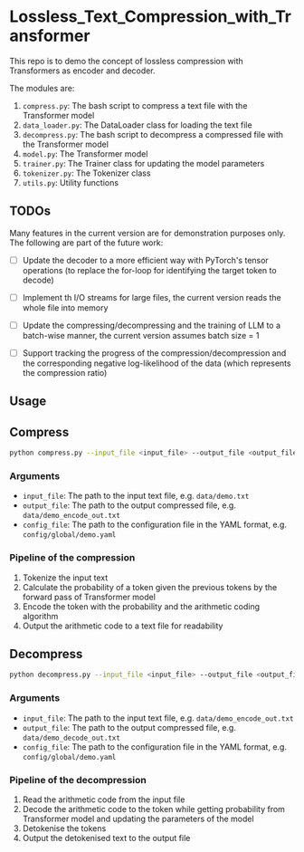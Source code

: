 # Lossless_Text_Compression_with_Transformer

This repo is to demo the concept of lossless compression with Transformers as encoder and decoder.

The modules are:

1. `compress.py`: The bash script to compress a text file with the Transformer model
2. `data_loader.py`: The DataLoader class for loading the text file
3. `decompress.py`: The bash script to decompress a compressed file with the Transformer model
4. `model.py`: The Transformer model
5. `trainer.py`: The Trainer class for updating the model parameters
6. `tokenizer.py`: The Tokenizer class
7. `utils.py`: Utility functions

## TODOs

Many features in the current version are for demonstration purposes only. The following are part of the future work:

- [ ]  Update the decoder to a more efficient way with PyTorch's tensor operations (to replace the for-loop for identifying the target token to decode)

- [ ]  Implement th I/O streams for large files, the current version reads the whole file into memory

- [ ]  Update the compressing/decompressing and the training of LLM to a batch-wise manner, the current version assumes batch size = 1

- [ ]  Support tracking the progress of the compression/decompression and the corresponding negative log-likelihood of the data (which represents the compression ratio)

## Usage

## Compress

```bash
python compress.py --input_file <input_file> --output_file <output_file> --config_file <config_file>
```

### Arguments

- `input_file`: The path to the input text file, e.g. `data/demo.txt`
- `output_file`: The path to the output compressed file, e.g. `data/demo_encode_out.txt`
- `config_file`: The path to the configuration file in the YAML format, e.g. `config/global/demo.yaml`


### Pipeline of the compression

1. Tokenize the input text
2. Calculate the probability of a token given the previous tokens by the forward pass of Transformer model
3. Encode the token with the probability and the arithmetic coding algorithm
4. Output the arithmetic code to a text file for readability

## Decompress

```bash
python decompress.py --input_file <input_file> --output_file <output_file> --config_file <config_file>
```

### Arguments

- `input_file`: The path to the input text file, e.g. `data/demo_encode_out.txt`
- `output_file`: The path to the output compressed file, e.g. `data/demo_decode_out.txt`
- `config_file`: The path to the configuration file in the YAML format, e.g. `config/global/demo.yaml`


### Pipeline of the decompression

1. Read the arithmetic code from the input file
2. Decode the arithmetic code to the token while getting probability from Transformer model and updating the parameters of the model
3. Detokenise the tokens
4. Output the detokenised text to the output file


